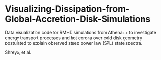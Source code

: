 # Visualizing-Dissipation-from-Global-Accretion-Disk-Simulations
Data visualization code for RMHD simulations from Athena++ to investigate energy transport processes and hot corona over cold disk geometry postulated to explain observed steep power law (SPL) state spectra.

Shreya, et al.
 
